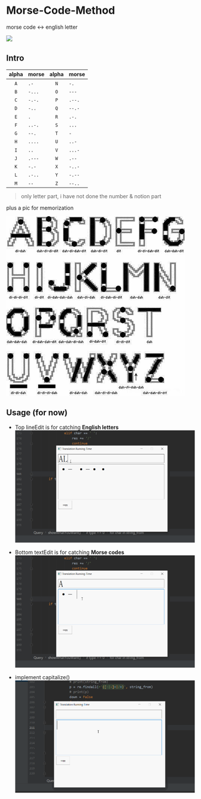 # Morse-Code-Method

morse code <-> english letter

![](https://img.shields.io/github/last-commit/ltc1996/Morse-Code-Method/dev?style=plastic)

## Intro

| alpha | morse  | alpha | morse  |
| :---: | :----  | :---: | :----  | 
|  `A`  | `.-`   |  `N`  | `-.`   |
|  `B`  | `-...` |  `O`  | `---`  |
|  `C`  | `-.-.` |  `P`  | `.--.` |
|  `D`  | `-..`  |  `Q`  | `--.-` |
|  `E`  | `.`    |  `R`  | `.-.`  |
|  `F`  | `..-.` |  `S`  | `...`  |
|  `G`  | `--.`  |  `T`  | `-`    |
|  `H`  | `....` |  `U`  | `..-`  |
|  `I`  | `..`   |  `V`  | `...-` |
|  `J`  | `.---` |  `W`  | `.--`  |
|  `K`  | `-.-`  |  `X`  | `-..-` |
|  `L`  | `.-..` |  `Y`  | `-.--` |
|  `M`  | `--`   |  `Z`  | `--..` |


> only letter part, i have not done the number & notion part

plus a pic for memorization

![](morse/res/morse.jpg)

## Usage (for now)

- Top lineEdit is for catching **English letters**
![](morse/gif/f.gif)

- Bottom textEdit is for catching **Morse codes**
![](morse/gif/b.gif)

- implement capitalize()
![](morse/gif/dw.gif)


